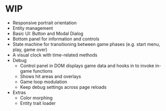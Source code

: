 # WIP
- Responsive portrait orientation
- Entity management
- Basic UI: Button and Modal Dialog
- Bottom panel for information and controls
- State machine for transitioning between game phases (e.g. start menu, play, game over)
- A visual clock with time-related methods
- Debug
  - Control panel in DOM displays game data and hooks in to invoke in-game functions
  - Shows hit areas and overlays
  - Game loop modulation
  - Keep debug settings across page reloads
- Extras
  - Color morphing
  - Entity trait loader
